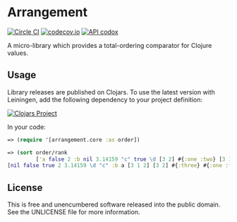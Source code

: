 Arrangement
===========

[![Circle CI](https://img.shields.io/circleci/project/github/greglook/clj-arrangement.svg?style=flat-square)](https://circleci.com/gh/greglook/clj-arrangement)
[![codecov.io](https://img.shields.io/codecov/c/github/greglook/clj-arrangement.svg?style=flat-square&branch=master)](https://codecov.io/github/greglook/clj-arrangement)
[![API codox](https://img.shields.io/badge/doc-API-blue.svg)](https://greglook.github.io/clj-arrangement/api/)

A micro-library which provides a total-ordering comparator for Clojure values.

## Usage

Library releases are published on Clojars. To use the latest version with
Leiningen, add the following dependency to your project definition:

[![Clojars Project](http://clojars.org/mvxcvi/arrangement/latest-version.svg)](http://clojars.org/mvxcvi/arrangement)

In your code:

```clojure
=> (require '[arrangement.core :as order])

=> (sort order/rank
         ['a false 2 :b nil 3.14159 "c" true \d [3 2] #{:one :two} [3 1 2] #{:three}])
[nil false true 2 3.14159 \d "c" :b a [3 1 2] [3 2] #{:three} #{:one :two}]
```

## License

This is free and unencumbered software released into the public domain.
See the UNLICENSE file for more information.
